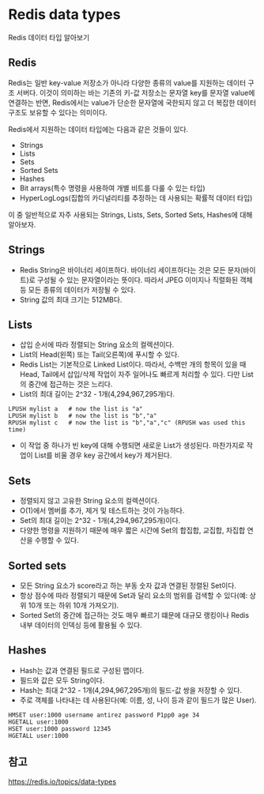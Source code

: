 # Redis data types
Redis 데이터 타입 알아보기

## Redis
Redis는 일반 key-value 저장소가 아니라 다양한 종류의 value를 지원하는 데이터 구조 서버다. 이것이 의미하는 바는 기존의 키-값 저장소는 문자열 key를 문자열 value에 연결하는 반면, Redis에서는 value가 단순한 문자열에 국한되지 않고 더 복잡한 데이터 구조도 보유할 수 있다는 의미이다.  

Redis에서 지원하는 데이터 타입에는 다음과 같은 것들이 있다.  

- Strings 
- Lists
- Sets
- Sorted Sets
- Hashes
- Bit arrays(특수 명령을 사용하여 개별 비트를 다룰 수 있는 타입)
- HyperLogLogs(집합의 카디널리티를 추정하는 데 사용되는 확률적 데이터 타입)

이 중 일반적으로 자주 사용되는 Strings, Lists, Sets, Sorted Sets, Hashes에 대해 알아보자.  

## Strings
- Redis String은 바이너리 세이프하다. 바이너리 세이프하다는 것은 모든 문자(바이트)로 구성될 수 있는 문자열이라는 뜻이다. 따라서 JPEG 이미지나 직렬화된 객체 등 모든 종류의 데이터가 저장될 수 있다.
- String 값의 최대 크기는 512MB다.

## Lists
- 삽입 순서에 따라 정렬되는 String 요소의 컬렉션이다.
- List의 Head(왼쪽) 또는 Tail(오른쪽)에 푸시할 수 있다.
- Redis List는 기본적으로 Linked List이다. 따라서, 수백만 개의 항목이 있을 때 Head, Tail에서 삽입/삭제 작업이 자주 일어나도 빠르게 처리할 수 있다. 다만 List의 중간에 접근하는 것은 느리다.
- List의 최대 길이는 2^32 - 1개(4,294,967,295개)다.

```text
LPUSH mylist a   # now the list is "a"
LPUSH mylist b   # now the list is "b","a"
RPUSH mylist c   # now the list is "b","a","c" (RPUSH was used this time)
```

- 이 작업 중 하나가 빈 key에 대해 수행되면 새로운 List가 생성된다. 마찬가지로 작업이 List를 비울 경우 key 공간에서 key가 제거된다.

## Sets
- 정렬되지 않고 고유한 String 요소의 컬렉션이다.
- O(1)에서 멤버를 추가, 제거 및 테스트하는 것이 가능하다.
- Set의 최대 길이는 2^32 - 1개(4,294,967,295개)이다.
- 다양한 명령을 지원하기 때문에 매우 짧은 시간에 Set의 합집합, 교집합, 차집합 연산을 수행할 수 있다.

## Sorted sets
- 모든 String 요소가 score라고 하는 부동 숫자 값과 연결된 정렬된 Set이다. 
- 항상 점수에 따라 정렬되기 때문에 Set과 달리 요소의 범위를 검색할 수 있다(예: 상위 10개 또는 하위 10개 가져오기).
- Sorted Set의 중간에 접근하는 것도 매우 빠르기 떄문에 대규모 랭킹이나 Redis 내부 데이터의 인덱싱 등에 활용될 수 있다.

## Hashes
- Hash는 값과 연결된 필드로 구성된 맵이다.
- 필드와 값은 모두 String이다.
- Hash는 최대 2^32 - 1개(4,294,967,295개)의 필드-값 쌍을 저장할 수 있다.
- 주로 객체를 나타내는 데 사용된다(예: 이름, 성, 나이 등과 같이 필드가 많은 User).

```text
HMSET user:1000 username antirez password P1pp0 age 34
HGETALL user:1000
HSET user:1000 password 12345
HGETALL user:1000
```

## 참고
https://redis.io/topics/data-types